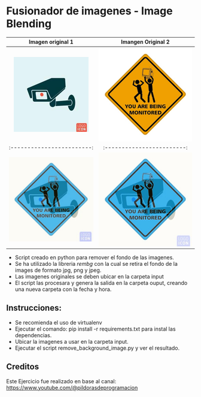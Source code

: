 # Fusionador de imagenes - Image Blending
| Imagen original 1         | Imangen Original 2       |
| :------------------------:|:------------------------:|
| ![Antes](https://github.com/vhngroup/Fusionar_imagenes/blob/main/static/Original1.jpg)|![Despues](https://github.com/vhngroup/Fusionar_imagenes/blob/main/static/Original2.jpg)|
| :------------------------:|:------------------------:|
| ![Antes](https://github.com/vhngroup/Fusionar_imagenes/blob/main/static/Demo1.jpg)|![Despues](https://github.com/vhngroup/Fusionar_imagenes/blob/main/static/imagen_fusionada.jpg)|
* Script creado en python para remover el fondo de las imagenes.
* Se ha utilizado la libreria *rembg* con la cual se retira el fondo de la images de formato jpg, png y jpeg.
* Las imagenes originales se deben ubicar en la carpeta input
* El script las procesara y genera la salida en la carpeta ouput, creando una nueva carpeta con la fecha y hora.

## Instrucciones:
* Se recomienda el uso de virtualenv
* Ejecutar el comando: pip install -r requirements.txt para instal las dependencias.
* Ubicar la imagenes a usar en la carpeta input.
* Ejecutar el script remove_background_image.py y ver el resultado.

## Creditos
Este Ejercicio fue realizado en base al canal: https://www.youtube.com/@pildorasdeprogramacion